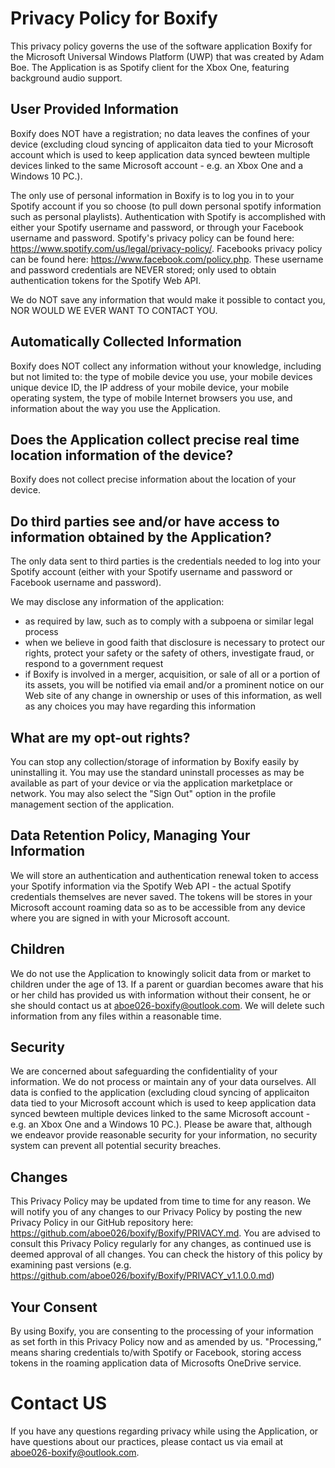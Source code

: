 # Privacy Policy for Boxify

This privacy policy governs the use of the software application Boxify for the Microsoft Universal Windows Platform (UWP) that was created by Adam Boe. The Application is as Spotify client for the Xbox One, featuring background audio support.

## User Provided Information

Boxify does NOT have a registration; no data leaves the confines of your device (excluding cloud syncing of applicaiton data tied to your Microsoft account which is used to keep application data synced bewteen multiple devices linked to the same Microsoft account - e.g. an Xbox One and a Windows 10 PC.).

The only use of personal information in Boxify is to log you in to your Spotify account if you so choose (to pull down personal spotify information such as personal playlists). Authentication with Spotify is accomplished with either your Spotify username and password, or through your Facebook username and password. Spotify's privacy policy can be found here: https://www.spotify.com/us/legal/privacy-policy/. Facebooks privacy policy can be found here: https://www.facebook.com/policy.php. These username and password credentials are NEVER stored; only used to obtain authentication tokens for the Spotify Web API.

We do NOT save any information that would make it possible to contact you, NOR WOULD WE EVER WANT TO CONTACT YOU.

## Automatically Collected Information

Boxify does NOT collect any information without your knowledge, including but not limited to: the type of mobile device you use, your mobile devices unique device ID, the IP address of your mobile device, your mobile operating system, the type of mobile Internet browsers you use, and information about the way you use the Application.

## Does the Application collect precise real time location information of the device?

Boxify does not collect precise information about the location of your device.

## Do third parties see and/or have access to information obtained by the Application?

The only data sent to third parties is the credentials needed to log into your Spotify account (either with your Spotify username and password or Facebook username and password).

We may disclose any information of the application:
* as required by law, such as to comply with a subpoena or similar legal process
* when we believe in good faith that disclosure is necessary to protect our rights, protect your safety or the safety of others, investigate fraud, or respond to a government request
* if Boxify is involved in a merger, acquisition, or sale of all or a portion of its assets, you will be notified via email and/or a prominent notice on our Web site of any change in ownership or uses of this information, as well as any choices you may have regarding this information

## What are my opt-out rights?

You can stop any collection/storage of information by Boxify easily by uninstalling it. You may use the standard uninstall processes as may be available as part of your  device or via the  application marketplace or network. You may also select the "Sign Out" option in the profile management section of the application.

## Data Retention Policy, Managing Your Information

We will store an authentication and authentication renewal token to access your Spotify information via the Spotify Web API - the actual Spotify credentials themselves are never saved. The tokens will be stores in your Microsoft account roaming data so as to be accessible from any device where you are signed in with your Microsoft account.

## Children

We do not use the Application to knowingly solicit data from or market to children under the age of 13. If a parent or guardian becomes aware that his or her child has provided us with information without their consent, he or she should contact us at aboe026-boxify@outlook.com. We will delete such information from any files within a reasonable time.

## Security 

We are concerned about safeguarding the confidentiality of your information. We do not process or maintain any of your data ourselves. All data is confied to the application (excluding cloud syncing of applicaiton data tied to your Microsoft account which is used to keep application data synced bewteen multiple devices linked to the same Microsoft account - e.g. an Xbox One and a Windows 10 PC.). Please be aware that, although we endeavor provide reasonable security for your information, no security system can prevent all potential security breaches.

## Changes

This Privacy Policy may be updated from time to time for any reason. We will notify you of any changes to our Privacy Policy by posting the new Privacy Policy in our GitHub repository here: https://github.com/aboe026/boxify/Boxify/PRIVACY.md. You are advised to consult this Privacy Policy regularly for any changes, as continued use is deemed approval of all changes. You can check the history of this policy by examining past versions (e.g. https://github.com/aboe026/boxify/Boxify/PRIVACY_v1.1.0.0.md)

## Your Consent

By using Boxify, you are consenting to the processing of your information as set forth in this Privacy Policy now and as amended by us. "Processing,” means sharing credentials to/with Spotify or Facebook, storing access tokens in the roaming application data of Microsofts OneDrive service.

# Contact US

If you have any questions regarding privacy while using the Application, or have questions about our practices, please contact us via email at aboe026-boxify@outlook.com.
